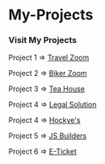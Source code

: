 # My-Projects    
### Visit My Projects 
<p>Project 1 =>    <a href="https://fantastic-biscotti-0909b4.netlify.app">Travel Zoom </a> </p>
<p>Project 2 =>    <a href="https://poetic-strudel-88a584.netlify.app">Biker Zoom </a> </p>
<p>Project 3 =>    <a href="https://chipper-tanuki-812105.netlify.app">Tea House </a> </p>
<p>Project 4 =>    <a href="https://ubiquitous-licorice-8e0a08.netlify.app">Legal Solution </a> </p>
<p>Project 4 =>    <a href="https://lustrous-dragon-db6b5e.netlify.app"> Hockye's </a> </p>
<p>Project 5 =>    <a href="https://animated-kleicha-d5550e.netlify.app"> JS Builders </a> </p>
<p>Project 6 =>    <a href="https://gilded-gaufre-d8df87.netlify.app"> E-Ticket </a> </p>
